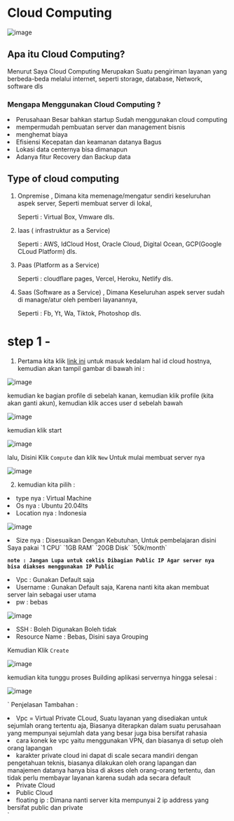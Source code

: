 # Cloud Computing

![image](https://user-images.githubusercontent.com/99697182/172390865-2a05120d-c06e-461c-afbb-cf00b115a506.png)

## Apa itu Cloud Computing?

Menurut Saya Cloud Computing Merupakan Suatu pengiriman layanan yang berbeda-beda melalui internet, seperti storage, database, Network, software dls


### Mengapa Menggunakan Cloud Computing ?

<li>Perusahaan Besar bahkan startup Sudah menggunakan cloud computing</li>

<li>mempermudah pembuatan server dan management bisnis</li>

<li>menghemat biaya</li>

<li>Efisiensi Kecepatan dan keamanan datanya Bagus</li>

<li>Lokasi data centernya bisa dimanapun</li>

<li>Adanya fitur Recovery dan Backup data</li>



## Type of cloud computing

1. Onpremise , Dimana kita memenage/mengatur sendiri keseluruhan aspek server, Seperti membuat server di lokal, 
 
   Seperti : Virtual Box, Vmware dls.

2. Iaas ( infrastruktur as a Service)
 
   Seperti : AWS, IdCloud Host, Oracle Cloud, Digital Ocean, GCP(Google CLoud Platform) dls.

3. Paas (Platform as a Service)

   Seperti : cloudflare pages, Vercel, Heroku, Netlify dls.

4. Saas (Software as a Service) , Dimana Keseluruhan aspek server sudah di manage/atur oleh pemberi layanannya,
   
   Seperti : Fb, Yt, Wa, Tiktok, Photoshop dls.
   
# step 1 - 

1. Pertama kita klik [link ini](https://console.idcloudhost.com/user/abdulrahmaneffendi789@gmail.com/lab) untuk masuk kedalam hal id cloud hostnya, kemudian akan tampil gambar di bawah ini :

![image](https://user-images.githubusercontent.com/99697182/172397565-921cbff3-63b2-4626-85fe-4af58e92f141.png)

kemudian ke bagian profile di sebelah kanan, kemudian klik profile (kita akan ganti akun), kemudian klik acces user d sebelah bawah

![image](https://user-images.githubusercontent.com/99697182/172439384-1eb7e6d5-b8d2-4d72-9311-7a038a48448f.png)

kemudian klik start

![image](https://user-images.githubusercontent.com/99697182/172439535-ab10fb6a-c986-494e-b777-84c15367e8c5.png)

lalu, Disini Klik `Compute` dan klik `New` Untuk mulai membuat server nya

![image](https://user-images.githubusercontent.com/99697182/172439607-838a0160-5575-48d2-85dc-ec8f6935d24a.png)

2. kemudian kita pilih :

<li>type nya : Virtual Machine</li>

<li>Os nya : Ubuntu 20.04lts </li>

<li>Location nya : Indonesia</li>

![image](https://user-images.githubusercontent.com/99697182/172439851-30306c5f-f99a-441c-a08e-523c52de8112.png)

<li>Size nya : Disesuaikan Dengan Kebutuhan, Untuk pembelajaran disini Saya pakai `1 CPU` `1GB RAM` `20GB Disk` `50k/month`</li>

**`note : Jangan Lupa untuk ceklis Dibagian Public IP Agar server nya bisa diakses menggunakan IP Public`**

<li>Vpc : Gunakan Default saja</li>

<li>Username : Gunakan Default saja, Karena nanti kita akan membuat server lain sebagai user utama</li>

<li>pw : bebas</li>

![image](https://user-images.githubusercontent.com/99697182/172440036-1f50c515-29c1-4937-920d-4400a0f5305a.png)

<li>SSH : Boleh Digunakan Boleh tidak</li>

<li>Resource Name : Bebas, Disini saya Grouping</li>


Kemudian Klik `Create`

![image](https://user-images.githubusercontent.com/99697182/172440114-5d4702e4-16c0-4bb8-b119-921738caac96.png)

kemudian kita tunggu proses Building aplikasi servernya hingga selesai :

![image](https://user-images.githubusercontent.com/99697182/172440426-fb395d60-e669-4787-bc6a-5e389dcfc663.png)

`
Penjelasan Tambahan : 

<li>Vpc = Virtual Private CLoud, Suatu layanan yang disediakan untuk sejumlah orang tertentu aja, Biasanya diterapkan dalam suatu perusahaan yang mempunyai sejumlah data yang besar juga bisa bersifat rahasia</li>
 
 <li>cara konek ke vpc yaitu menggunakan VPN, dan biasanya di setup oleh orang lapangan</li>

<li>karakter private cloud ini dapat di scale secara mandiri dengan pengetahuan teknis, biasanya dilakukan oleh orang lapangan dan manajemen datanya hanya bisa di akses oleh orang-orang tertentu, dan tidak perlu membayar layanan karena sudah ada secara default</li>

<li>Private Cloud</li>

<li>Public Cloud</li>

<li>floating ip : Dimana nanti server kita mempunyai 2 ip address yang bersifat public dan private</li>
`
   


